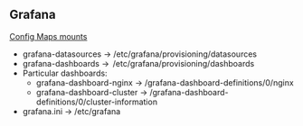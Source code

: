 ## Grafana

[Config Maps mounts](ConfigMaps)

* grafana-datasources -> /etc/grafana/provisioning/datasources
* grafana-dashboards ->  /etc/grafana/provisioning/dashboards
* Particular dashboards:
    * grafana-dashboard-nginx -> /grafana-dashboard-definitions/0/nginx
    * grafana-dashboard-cluster -> /grafana-dashboard-definitions/0/cluster-information
* grafana.ini -> /etc/grafana

